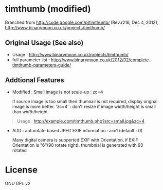 timthumb (modified)
========
Branched from <http://code.google.com/p/timthumb/> (Rev.r216, Dec 4, 2012), <http://www.binarymoon.co.uk/projects/timthumb/>

Original Usage (See also)
----------
- Usage : <http://www.binarymoon.co.uk/projects/timthumb/>
- full parameter list : <http://www.binarymoon.co.uk/2012/02/complete-timthumb-parameters-guide/>

Addtional Features
-----------
* Modified : Small image is not scale-up : zc=4

  If source image is too small then thumnail is not required, display orignal image is more better.
'zc=4' : don't resize if image width/height is small than $width/$height
> Usage : http://example.com/timthumb.php?src=small.jpg&zc=4


* ADD : autorotate based JPEG EXIF information : ar=1 (default : 0)

  Many digital camera is supported EXIF with Orientation. if EXIF Orientation is "6"(90 rotate right), thumbnial is generated with 90 rotated

License
============
GNU GPL v2  

